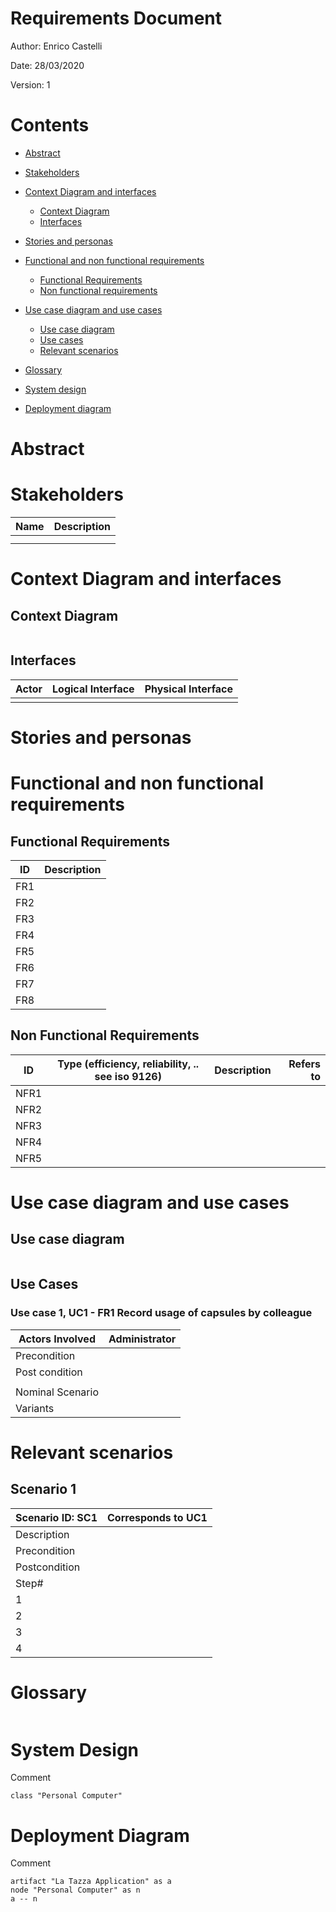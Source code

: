 # Requirements Document

Author: Enrico Castelli

Date: 28/03/2020

Version: 1

# Contents
- [Abstract](#abstract)
- [Stakeholders](#stakeholders)
- [Context Diagram and interfaces](#context-diagram-and-interfaces)
	+ [Context Diagram](#context-diagram)
	+ [Interfaces](#interfaces)

- [Stories and personas](#stories-and-personas)
- [Functional and non functional requirements](#functional-and-non-functional-requirements)
	+ [Functional Requirements](#functional-requirements)
	+ [Non functional requirements](#non-functional-requirements)
- [Use case diagram and use cases](#use-case-diagram-and-use-cases)
	+ [Use case diagram](#use-case-diagram)
	+ [Use cases](#use-cases)
	+ [Relevant scenarios](#relevant-scenarios)
- [Glossary](#glossary)
- [System design](#system-design)
- [Deployment diagram](#deployment-diagram)

# Abstract




# Stakeholders

| Name  | Description | 
| ----------------- |:-----------:|
|      || 
|         || 

# Context Diagram and interfaces

## Context Diagram

```plantuml

```

## Interfaces
| Actor | Logical Interface | Physical Interface  |
| ------------- |:-------------:| -----:|
|| ||


# Stories and personas


# Functional and non functional requirements

## Functional Requirements

| ID        | Description  |
| ------------- |:-------------:| 
|  FR1     |  |  
|  FR2     |  |
|  FR3     |  |
|  FR4     |  |
|  FR5     |  |
|  FR6     |  |
|  FR7     |  |
|  FR8     |  |

## Non Functional Requirements

| ID        | Type (efficiency, reliability, .. see iso 9126)           | Description  | Refers to |
| ------------- |:-------------:| :-----:| -----:|
|  NFR1     | |   |  |
|  NFR2     | |   |  |
|  NFR3     | |   |  |
|  NFR4     | |  |  |
|  NFR5     | |  ||


# Use case diagram and use cases

## Use case diagram

```plantuml
```
## Use Cases

### Use case 1, UC1 - FR1  Record usage of capsules by colleague

| Actors Involved        | Administrator |
| ------------- |:-------------:| 
|  Precondition     |  |  
|  Post condition     |  |
| |  |
|  Nominal Scenario     | |
|  Variants     |  |


# Relevant scenarios

## Scenario 1

| Scenario ID: SC1        | Corresponds to UC1  |
| ------------- |:-------------| 
| Description | |
| Precondition |  |
| Postcondition |   |
| Step#        |     |
|  1     |  |  
|  2     |   |
|  3     |  |
| 4 | |


# Glossary

```plantuml

```

# System Design
Comment

```plantuml
class "Personal Computer"
```

# Deployment Diagram
Comment

```plantuml
artifact "La Tazza Application" as a
node "Personal Computer" as n
a -- n
```
